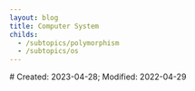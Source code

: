 ```yaml
---
layout: blog
title: Computer System
childs:
  - /subtopics/polymorphism
  - /subtopics/os
---
```

<span class="hidden-text"># Created: 2023-04-28; Modified: 2022-04-29</span>
